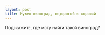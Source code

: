 ```yaml
---
layout: post 
title: Нужен виноград, недорогой и хороший 
--- 
```

Подскажите, где могу найти такой виноград?